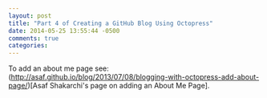 ```yaml
---
layout: post
title: "Part 4 of Creating a GitHub Blog Using Octopress"
date: 2014-05-25 13:55:44 -0500
comments: true
categories: 
---
```


To add an about me page see: (http://asaf.github.io/blog/2013/07/08/blogging-with-octopress-add-about-page/)[Asaf Shakarchi's page on adding an About Me Page].
